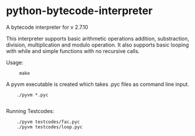 # python-bytecode-interpreter
A bytecode interpreter for v 2.7.10

This interpreter supports basic arithmetic operations addition, substraction, division, multiplication and modulo operation.
It also supports basic looping with while and simple functions with no recursive calls.

Usage:

```
     make

```
A pyvm executable is created which takes .pyc files as command line input.

```
	./pyvm *.pyc
	
```

Running Testcodes:

```
	./pyvm testcodes/fac.pyc
	./pyvm testcodes/loop.pyc
	
```


